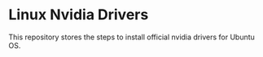 # Linux Nvidia Drivers

This repository stores the steps to install official nvidia drivers for Ubuntu OS.
